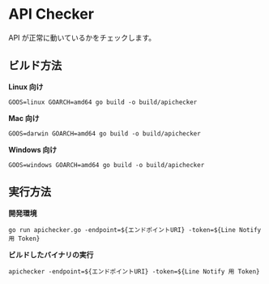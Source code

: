 # API Checker
API が正常に動いているかをチェックします。

## ビルド方法
**Linux 向け**
```
GOOS=linux GOARCH=amd64 go build -o build/apichecker
```
**Mac 向け**
```
GOOS=darwin GOARCH=amd64 go build -o build/apichecker
```
**Windows 向け**
```
GOOS=windows GOARCH=amd64 go build -o build/apichecker
```

## 実行方法
**開発環境**
```
go run apichecker.go -endpoint=${エンドポイントURI} -token=${Line Notify 用 Token}
```
**ビルドしたバイナリの実行**
```
apichecker -endpoint=${エンドポイントURI} -token=${Line Notify 用 Token}
```
